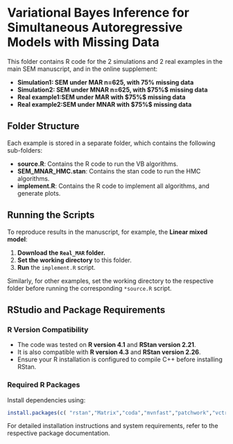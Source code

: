 # Variational Bayes Inference for Simultaneous Autoregressive Models with Missing Data

This folder contains R code for the 2 simulations and 2 real examples in the main SEM manuscript, and in the online supplement:

- **Simulation1: SEM under MAR n=625, with **75%** missing data**
- **Simulation2: SEM under MNAR n=625, with $75%\$ missing data**
- **Real example1:SEM under MAR with $75%\$ missing data**
- **Real example2:SEM under MNAR with $75%\$ missing data**

## Folder Structure

Each example is stored in a separate folder, which contains the following sub-folders:

- **source.R**: Contains the R code to run the VB algorithms.
- **SEM_MNAR_HMC.stan**: Contains the stan code to run the HMC algorithms.
- **implement.R**: Contains the R code to implement all algorithms, and generate plots.


## Running the Scripts

To reproduce results in the manuscript, for example, the **Linear mixed model**:

1. **Download the `Real_MAR` folder.**
2. **Set the working directory** to this folder.
3. **Run** the `implement.R` script.

Similarly, for other examples, set the working directory to the respective folder before running the corresponding `*source.R` script.

<!--### **Reproducing Pre-Saved Results**

To generate plots and output using pre-saved data:

- Set `rerun_vb` and `rerun_hmc` in the `*_main.R` script to `FALSE`. The script will load results automatically.
- To re-run the VB and HMC algorithms from scratch, set `rerun_vb` and `rerun_hmc` to `TRUE`.

### **Supplementary Sections**

- **Section S3 (Variance Testing)**: Run `var_test_*.R` files in `Logistic/var_test` and `Polypharmacy/var_test` folders.
- **Section S4 (Repeated Simulations)**: Run `*_multi_sims.R` files in `1_Linear/multi_sims/`, `2_Logistic/multi_sims/`, and `5_Poisson/multi_sims/` folders.

The flag `use_tempering` (default: `TRUE`) enables the damped version of VB, as used in the paper.-->

## RStudio and Package Requirements

### **R Version Compatibility**

- The code was tested on **R version 4.1** and **RStan version 2.21**.
- It is also compatible with **R version 4.3** and **RStan version 2.26**.
- Ensure your R installation is configured to compile C++ before installing RStan.

### **Required R Packages**

Install dependencies using:

```r
install.packages(c( "rstan","Matrix","coda","mvnfast","patchwork","vctrs","tidyr","igraph", "ggplot2", "MASS", "spdep","tictoc" ,"mvtnorm", "dplyr","reshape2"))
```


For detailed installation instructions and system requirements, refer to the respective package documentation.

